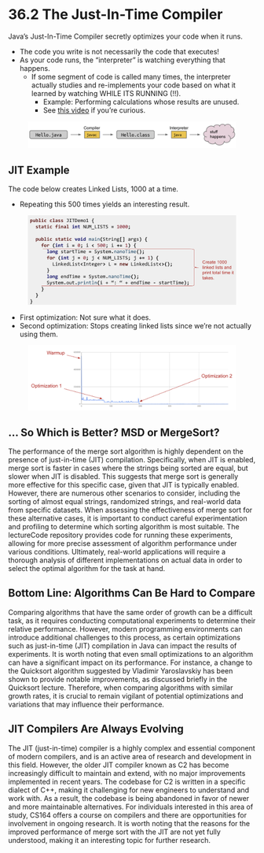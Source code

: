 # 36.2 The Just-In-Time Compiler

Java’s Just-In-Time Compiler secretly optimizes your code when it runs.

* The code you write is not necessarily the code that executes!
* As your code runs, the “interpreter” is watching everything that happens.
  * If some segment of code is called many times, the interpreter actually studies and re-implements your code based on what it learned by watching WHILE ITS RUNNING (!!).
    * Example: Performing calculations whose results are unused.
    * See [this video](https://www.youtube.com/watch?v=oH4_unx8eJQ) if you’re curious.

<figure><img src="../.gitbook/assets/image (143).png" alt=""><figcaption></figcaption></figure>

## JIT Example

The code below creates Linked Lists, 1000 at a time.

* Repeating this 500 times yields an interesting result.

<figure><img src="../.gitbook/assets/image (67).png" alt=""><figcaption></figcaption></figure>

* First optimization: Not sure what it does.
* Second optimization: Stops creating linked lists since we’re not actually using them.

<figure><img src="../.gitbook/assets/image (95).png" alt=""><figcaption></figcaption></figure>

## … So Which is Better? MSD or MergeSort?

The performance of the merge sort algorithm is highly dependent on the presence of just-in-time (JIT) compilation. Specifically, when JIT is enabled, merge sort is faster in cases where the strings being sorted are equal, but slower when JIT is disabled. This suggests that merge sort is generally more effective for this specific case, given that JIT is typically enabled. However, there are numerous other scenarios to consider, including the sorting of almost equal strings, randomized strings, and real-world data from specific datasets. When assessing the effectiveness of merge sort for these alternative cases, it is important to conduct careful experimentation and profiling to determine which sorting algorithm is most suitable. The lectureCode repository provides code for running these experiments, allowing for more precise assessment of algorithm performance under various conditions. Ultimately, real-world applications will require a thorough analysis of different implementations on actual data in order to select the optimal algorithm for the task at hand.

## Bottom Line: Algorithms Can Be Hard to Compare

Comparing algorithms that have the same order of growth can be a difficult task, as it requires conducting computational experiments to determine their relative performance. However, modern programming environments can introduce additional challenges to this process, as certain optimizations such as just-in-time (JIT) compilation in Java can impact the results of experiments. It is worth noting that even small optimizations to an algorithm can have a significant impact on its performance. For instance, a change to the Quicksort algorithm suggested by Vladimir Yaroslavskiy has been shown to provide notable improvements, as discussed briefly in the Quicksort lecture. Therefore, when comparing algorithms with similar growth rates, it is crucial to remain vigilant of potential optimizations and variations that may influence their performance.

## JIT Compilers Are Always Evolving

The JIT (just-in-time) compiler is a highly complex and essential component of modern compilers, and is an active area of research and development in this field. However, the older JIT compiler known as C2 has become increasingly difficult to maintain and extend, with no major improvements implemented in recent years. The codebase for C2 is written in a specific dialect of C++, making it challenging for new engineers to understand and work with. As a result, the codebase is being abandoned in favor of newer and more maintainable alternatives. For individuals interested in this area of study, CS164 offers a course on compilers and there are opportunities for involvement in ongoing research. It is worth noting that the reasons for the improved performance of merge sort with the JIT are not yet fully understood, making it an interesting topic for further research.

